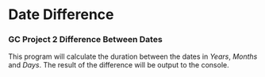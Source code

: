 # Date Difference #

### GC Project 2 Difference Between Dates #

This program will calculate the duration between the dates in *Years*, *Months* and *Days*. The result of the difference will be output to the console.